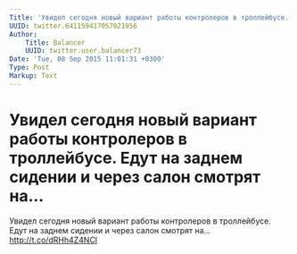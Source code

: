 ```yaml
---
Title: 'Увидел сегодня новый вариант работы контролеров в троллейбусе. Едут на заднем сидении и через салон смотрят на...'
UUID: twitter.641159417057021956
Author:
    Title: Balancer
    UUID: twitter.user.balancer73
Date: 'Tue, 08 Sep 2015 11:01:31 +0300'
Type: Post
Markup: Text
---
```


# Увидел сегодня новый вариант работы контролеров в троллейбусе. Едут на заднем сидении и через салон смотрят на...

Увидел сегодня новый вариант работы контролеров в
троллейбусе. Едут на заднем сидении и через салон смотрят
на... http://t.co/dRHh4Z4NCl